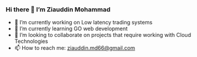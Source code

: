 ### Hi there 👋 I’m Ziauddin Mohammad

- 🔭 I’m currently working on Low latency trading systems
- 🌱 I’m currently learning GO web development
- 👯 I’m looking to collaborate on projects that require working with Cloud Technologies
- 📫 How to reach me: ziauddin.md66@gmail.com

<!--
**ZiauddinMohammad/ZiauddinMohammad** is a ✨ _special_ ✨ repository because its `README.md` (this file) appears on your GitHub profile.

Here are some ideas to get you started:

- 🔭 I’m currently working on ...
- 🌱 I’m currently learning ...
- 👯 I’m looking to collaborate on ...
- 🤔 I’m looking for help with ...
- 💬 Ask me about ...
- 📫 How to reach me: ...
- 😄 Pronouns: ...
- ⚡ Fun fact: ...
-->

